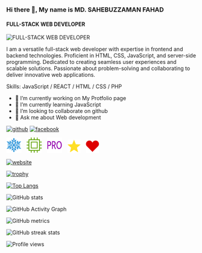 ### Hi there 👋, My name is MD. SAHEBUZZAMAN FAHAD
#### FULL-STACK WEB DEVELOPER
![FULL-STACK WEB DEVELOPER](https://arturssmirnovs.github.io/github-profile-readme-generator/images/banner.png)

I am a versatile full-stack web developer with expertise in frontend and backend technologies. Proficient in HTML, CSS, JavaScript, and server-side programming. Dedicated to creating seamless user experiences and scalable solutions. Passionate about problem-solving and collaborating to deliver innovative web applications.

Skills:  JavaScript / REACT / HTML / CSS / PHP 

- 🔭 I’m currently working on My Protfolio page 
- 🌱 I’m currently learning JavaScript 
- 👯 I’m looking to collaborate on github 
- 💬 Ask me about Web development 


[<img src='https://cdn.jsdelivr.net/npm/simple-icons@3.0.1/icons/github.svg' alt='github' height='40'>](https://github.com/fahad-web)  [<img src='https://cdn.jsdelivr.net/npm/simple-icons@3.0.1/icons/facebook.svg' alt='facebook' height='40'>](https://www.facebook.com/https://www.facebook.com/profile.php?id=100077618970699)  

<a href='https://archiveprogram.github.com/'><img src='https://raw.githubusercontent.com/acervenky/animated-github-badges/master/assets/acbadge.gif' width='40' height='40'></a> <a href='https://docs.github.com/en/developers'><img src='https://raw.githubusercontent.com/acervenky/animated-github-badges/master/assets/devbadge.gif' width='40' height='40'></a> <a href='https://github.com/pricing'><img src='https://raw.githubusercontent.com/acervenky/animated-github-badges/master/assets/pro.gif' width='40' height='40'></a> <a href='https://stars.github.com/'><img src='https://raw.githubusercontent.com/acervenky/animated-github-badges/master/assets/starbadge.gif' width='35' height='35'></a> <a href='https://docs.github.com/en/github/supporting-the-open-source-community-with-github-sponsors'><img src='https://raw.githubusercontent.com/acervenky/animated-github-badges/master/assets/sponsorbadge.gif' width='35' height='35'></a> 

[<img src='https://cdn.jsdelivr.net/npm/simple-icons@3.0.1/icons/icloud.svg' alt='website' height='40'>](https://fahad-web.github.io/Fahad/)  


[![trophy](https://github-profile-trophy.vercel.app/?username=fahad-web)](https://github.com/ryo-ma/github-profile-trophy)

[![Top Langs](https://github-readme-stats.vercel.app/api/top-langs/?username=fahad-web)](https://github.com/anuraghazra/github-readme-stats)

![GitHub stats](https://github-readme-stats.vercel.app/api?username=fahad-web&show_icons=true&count_private=true)  

![GitHub Activity Graph](https://activity-graph.herokuapp.com/graph?username=fahad-web)  

![GitHub metrics](https://metrics.lecoq.io/fahad-web)  


![GitHub streak stats](https://streak-stats.demolab.com/?user=fahad-web)  

![Profile views](https://gpvc.arturio.dev/fahad-web)  
